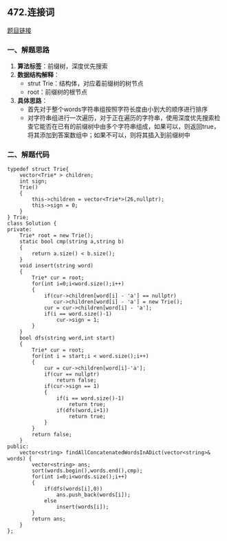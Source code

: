 ## 472.连接词
[题目链接](https://leetcode-cn.com/problems/concatenated-words/)
### 一、解题思路
1. **算法标签**：前缀树，深度优先搜索
2. **数据结构解释**：
    * strut Trie：结构体，对应着前缀树的树节点
    * root：前缀树的根节点
3. **具体思路**：
    * 首先对于整个words字符串组按照字符长度由小到大的顺序进行排序
    * 对字符串组进行一次遍历，对于正在遍历的字符串，使用深度优先搜索检查它能否在已有的前缀树中由多个字符串组成，如果可以，则返回true，将其添加到答案数组中；如果不可以，则将其插入到前缀树中
### 二、解题代码
```C++{.line-numbers}
typedef struct Trie{
    vector<Trie* > children;
    int sign;
    Trie()
    {
        this->children = vector<Trie*>(26,nullptr);
        this->sign = 0;
    }
} Trie;
class Solution {
private:
    Trie* root = new Trie();
    static bool cmp(string a,string b)
    {
        return a.size() < b.size();
    }
    void insert(string word)
    {
        Trie* cur = root;
        for(int i=0;i<word.size();i++)
        {
            if(cur->children[word[i] - 'a'] == nullptr)
               cur->children[word[i] - 'a'] = new Trie();
            cur = cur->children[word[i] - 'a'];
            if(i == word.size()-1)
                cur->sign = 1;
        }
    }
    bool dfs(string word,int start)
    {
        Trie* cur = root;
        for(int i = start;i < word.size();i++)
        {
            cur = cur->children[word[i]-'a'];
            if(cur == nullptr)
                return false;
            if(cur->sign == 1)
            {
                if(i == word.size()-1)
                    return true;
                if(dfs(word,i+1))
                    return true;
            }
        }
        return false;
    }
public:
    vector<string> findAllConcatenatedWordsInADict(vector<string>& words) {
        vector<string> ans;
        sort(words.begin(),words.end(),cmp);
        for(int i=0;i<words.size();i++)
        {
            if(dfs(words[i],0))
                ans.push_back(words[i]);
            else
                insert(words[i]);
        }
        return ans;
    }
};
```